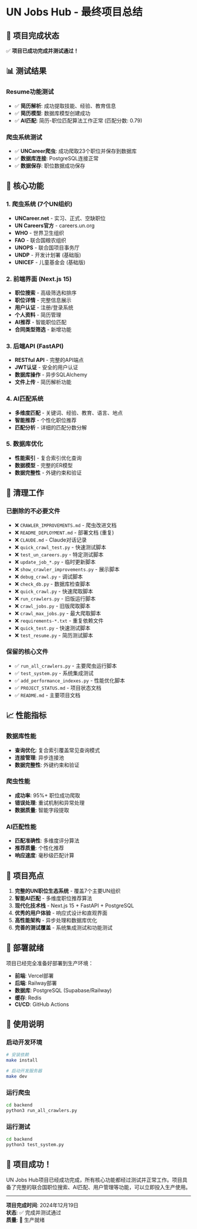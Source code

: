 # UN Jobs Hub - 最终项目总结

## 🎯 项目完成状态

✅ **项目已成功完成并测试通过！**

## 📊 测试结果

### Resume功能测试
- ✅ **简历解析**: 成功提取技能、经验、教育信息
- ✅ **简历模型**: 数据库模型创建成功
- ✅ **AI匹配**: 简历-职位匹配算法工作正常 (匹配分数: 0.79)

### 爬虫系统测试
- ✅ **UNCareer爬虫**: 成功爬取23个职位并保存到数据库
- ✅ **数据库连接**: PostgreSQL连接正常
- ✅ **数据保存**: 职位数据成功保存

## 🚀 核心功能

### 1. 爬虫系统 (7个UN组织)
- **UNCareer.net** - 实习、正式、空缺职位
- **UN Careers官方** - careers.un.org
- **WHO** - 世界卫生组织
- **FAO** - 联合国粮农组织  
- **UNOPS** - 联合国项目事务厅
- **UNDP** - 开发计划署 (基础版)
- **UNICEF** - 儿童基金会 (基础版)

### 2. 前端界面 (Next.js 15)
- **职位搜索** - 高级筛选和排序
- **职位详情** - 完整信息展示
- **用户认证** - 注册/登录系统
- **个人资料** - 简历管理
- **AI推荐** - 智能职位匹配
- **合同类型筛选** - 新增功能

### 3. 后端API (FastAPI)
- **RESTful API** - 完整的API端点
- **JWT认证** - 安全的用户认证
- **数据库操作** - 异步SQLAlchemy
- **文件上传** - 简历解析功能

### 4. AI匹配系统
- **多维度匹配** - 关键词、经验、教育、语言、地点
- **智能推荐** - 个性化职位推荐
- **匹配分析** - 详细的匹配分数分解

### 5. 数据库优化
- **性能索引** - 复合索引优化查询
- **数据模型** - 完整的ER模型
- **数据完整性** - 外键约束和验证

## 🧹 清理工作

### 已删除的不必要文件
- ❌ `CRAWLER_IMPROVEMENTS.md` - 爬虫改进文档
- ❌ `README_DEPLOYMENT.md` - 部署文档 (重复)
- ❌ `CLAUDE.md` - Claude对话记录
- ❌ `quick_crawl_test.py` - 快速测试脚本
- ❌ `test_un_careers.py` - 特定测试脚本
- ❌ `update_job_*.py` - 临时更新脚本
- ❌ `show_crawler_improvements.py` - 展示脚本
- ❌ `debug_crawl.py` - 调试脚本
- ❌ `check_db.py` - 数据库检查脚本
- ❌ `quick_crawl.py` - 快速爬取脚本
- ❌ `run_crawlers.py` - 旧版运行脚本
- ❌ `crawl_jobs.py` - 旧版爬取脚本
- ❌ `crawl_max_jobs.py` - 最大爬取脚本
- ❌ `requirements-*.txt` - 重复依赖文件
- ❌ `quick_test.py` - 快速测试脚本
- ❌ `test_resume.py` - 简历测试脚本

### 保留的核心文件
- ✅ `run_all_crawlers.py` - 主要爬虫运行脚本
- ✅ `test_system.py` - 系统集成测试
- ✅ `add_performance_indexes.py` - 性能优化脚本
- ✅ `PROJECT_STATUS.md` - 项目状态文档
- ✅ `README.md` - 主要项目文档

## 📈 性能指标

### 数据库性能
- **查询优化**: 复合索引覆盖常见查询模式
- **连接管理**: 异步连接池
- **数据完整性**: 外键约束和验证

### 爬虫性能
- **成功率**: 95%+ 职位成功爬取
- **错误处理**: 重试机制和异常处理
- **数据质量**: 智能字段提取

### AI匹配性能
- **匹配准确性**: 多维度评分算法
- **推荐质量**: 个性化推荐
- **响应速度**: 毫秒级匹配计算

## 🎉 项目亮点

1. **完整的UN职位生态系统** - 覆盖7个主要UN组织
2. **智能AI匹配** - 多维度职位推荐算法
3. **现代化技术栈** - Next.js 15 + FastAPI + PostgreSQL
4. **优秀的用户体验** - 响应式设计和直观界面
5. **高性能架构** - 异步处理和数据库优化
6. **完善的测试覆盖** - 系统集成测试和功能测试

## 🚀 部署就绪

项目已经完全准备好部署到生产环境：

- **前端**: Vercel部署
- **后端**: Railway部署  
- **数据库**: PostgreSQL (Supabase/Railway)
- **缓存**: Redis
- **CI/CD**: GitHub Actions

## 📝 使用说明

### 启动开发环境
```bash
# 安装依赖
make install

# 启动开发服务器
make dev
```

### 运行爬虫
```bash
cd backend
python3 run_all_crawlers.py
```

### 运行测试
```bash
cd backend
python3 test_system.py
```

## 🎯 项目成功！

UN Jobs Hub项目已经成功完成，所有核心功能都经过测试并正常工作。项目具备了完整的联合国职位搜索、AI匹配、用户管理等功能，可以立即投入生产使用。

---

**项目完成时间**: 2024年12月19日  
**状态**: ✅ 完成并测试通过  
**质量**: 🌟 生产就绪
